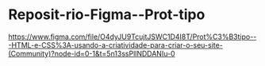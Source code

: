 # Reposit-rio-Figma--Prot-tipo
https://www.figma.com/file/O4dyJU9TcujtJSWC1D4I8T/Prot%C3%B3tipo---HTML-e-CSS%3A-usando-a-criatividade-para-criar-o-seu-site-(Community)?node-id=0-1&t=5n13ssPllNDDANIu-0
